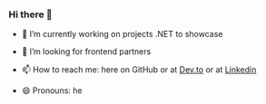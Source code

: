 ### Hi there 👋

<!--
**fekabas/fekabas** is a ✨ _special_ ✨ repository because its `README.md` (this file) appears on your GitHub profile.

Here are some ideas to get you started:

- 🔭 I’m currently working on ...
- 🌱 I’m currently learning ...
- 👯 I’m looking to collaborate on ...
- 🤔 I’m looking for help with ...
- 💬 Ask me about ...
- 📫 How to reach me: ...
- 😄 Pronouns: ...
- ⚡ Fun fact: ...
-->

<!--
git cheat sheet

Create new repository example
**
echo "# fekabas" >> README.md
git init
git add README.md
git commit -m "first commit"
git branch -M main
git remote add origin https://github.com/fekabas/fekabas.git
git push -u origin main
**

Push an existing repository example
**
git remote add origin https://github.com/fekabas/fekabas.git
git branch -M main
git push -u origin main
**
-->

- 🔭 I’m currently working on projects .NET to showcase
<!-- - 🌱 I’m currently studying Master's in Software Engineering -->
<!-- - 👯 I’m looking to collaborate on health related projects -->
- 🤔 I’m looking for frontend partners
<!-- - 💬 Ask me about my morning routine -->
- 📫 How to reach me: here on GitHub or at [Dev.to](https://dev.to/fekabas) or at [Linkedin](https://www.linkedin.com/in/fernando-kabas)

- 😄 Pronouns: he
<!-- - ⚡ Fun fact: I'm really bad at writing fun facts 🤣 -->
